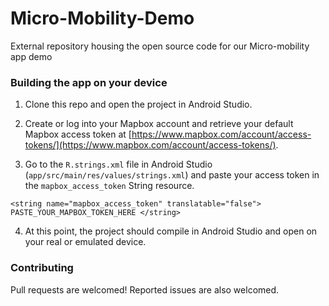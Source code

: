 # Micro-Mobility-Demo


External repository housing the open source code for our Micro-mobility app demo


### Building the app on your device

1. Clone this repo and open the project in Android Studio.

2. Create or log into your Mapbox account and retrieve your default Mapbox access token at [https://www.mapbox.com/account/access-tokens/](https://www.mapbox.com/account/access-tokens/).

3. Go to the `R.strings.xml` file in Android Studio (`app/src/main/res/values/strings.xml`) and paste your access token in the `mapbox_access_token` String resource.

```
<string name="mapbox_access_token" translatable="false"> PASTE_YOUR_MAPBOX_TOKEN_HERE </string>
```

4. At this point, the project should compile in Android Studio and open on your real or emulated device.


### Contributing

Pull requests are welcomed! Reported issues are also welcomed.

